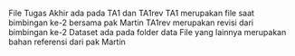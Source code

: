 File Tugas Akhir ada pada TA1 dan TA1rev
TA1 merupakan file saat bimbingan ke-2 bersama pak Martin
TA1rev merupakan revisi dari bimbingan ke-2
Dataset ada pada folder data
File yang lainnya merupakan bahan referensi dari pak Martin
